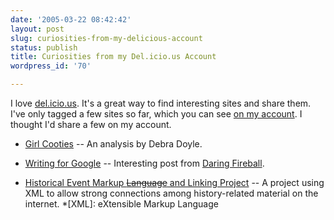 ```yaml
---
date: '2005-03-22 08:42:42'
layout: post
slug: curiosities-from-my-delicious-account
status: publish
title: Curiosities from my Del.icio.us Account
wordpress_id: '70'

---
```


I love [del.icio.us](http://del.icio.us). It's a great way to find interesting sites and share them. I've only tagged a few sites so far, which you can see [on my account](http://del.icio.us/jeremyboggs). I thought I'd share a few on my account.






  * [Girl Cooties](http://www.sff.net/paradise/girlcooties.htp) -- An analysis by Debra Doyle.


  * [Writing for Google](http://daringfireball.net/2004/05/writing_for_google) -- Interesting post from [Daring Fireball](http://www.daringfireball.net).


  * [Historical Event Markup <strike>Language</strike> and Linking Project](http://heml.mta.ca/cocoon-with-heml/samples/heml/) -- A project using XML to allow strong connections among history-related material on the internet.
  *[XML]: eXtensible Markup Language
